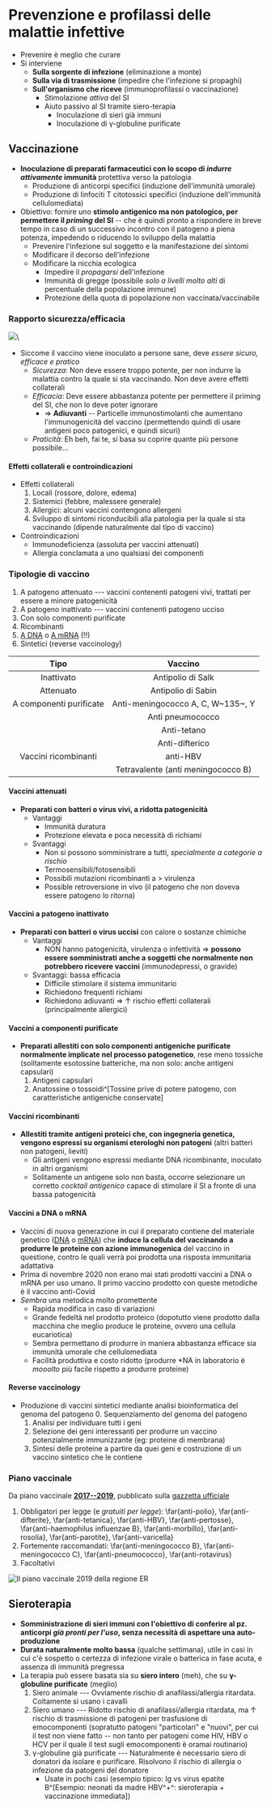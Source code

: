# Prevenzione e profilassi delle malattie infettive
- Prevenire è meglio che curare
- Si interviene
    - __Sulla sorgente di infezione__ (eliminazione a monte)
    - __Sulla via di trasmissione__ (impedire che l'infezione si propaghi)
    - __Sull'organismo che riceve__ (immunoprofilassi o vaccinazione)
        - Stimolazione _attiva_ del SI
        - Aiuto passivo al SI tramite siero-terapia
            - Inoculazione di sieri già immuni
            - Inoculazione di γ-globuline purificate

## Vaccinazione
- __Inoculazione di preparati farmaceutici con lo scopo di _indurre attivamente_ immunità__ protettiva verso la patologia
    - Produzione di anticorpi specifici (induzione dell'immunità umorale)
    - Produzione di linfociti T citotossici specifici (induzione dell'immunità cellulomediata)
- Obiettivo: fornire uno __stimolo antigenico ma non patologico, per permettere il _priming_ del SI__ -- che è quindi pronto a rispondere in breve tempo in caso di un successivo incontro con il patogeno a piena potenza, impedendo o riducendo lo sviluppo della malattia
    - Prevenire l'infezione sul soggetto e la manifestazione dei sintomi
    - Modificare il decorso dell'infezione
    - Modificare la nicchia ecologica
        - Impedire il _propagarsi_ dell'infezione
        - Immunità di gregge (possibile _solo a livelli molto alti_ di percentuale della popolazione immune)
        - Protezione della quota di popolazione non vaccinata/vaccinabile


### Rapporto sicurezza/efficacia

![](img/differenti-classi-vaccini.png)\ 

- Siccome il vaccino viene inoculato a persone sane, deve _essere sicuro, efficace e pratico_
    - _Sicurezza_: Non deve essere troppo potente, per non indurre la malattia contro la quale si sta vaccinando. Non deve avere effetti collaterali
    - _Efficacia_: Deve essere abbastanza potente per permettere il priming del SI, che non lo deve poter ignorare
        - ⇒ __Adiuvanti__ -- Particelle immunostimolanti che aumentano l'immunogenicità del vaccino (permettendo quindi di usare antigeni poco patogenici, e quindi sicuri)
    - _Praticità_: Eh beh, fai te, si basa su coprire quante più persone possibile...

#### Effetti collaterali e controindicazioni
- Effetti collaterali
    1. Locali (rossore, dolore, edema)
    2. Sistemici (febbre, malessere generale)
    3. Allergici: alcuni vaccini contengono allergeni
    4. Sviluppo di sintomi riconducibili alla patologia per la quale si sta vaccinando (dipende naturalmente dal tipo di vaccino)
- Controindicazioni
    - Immunodeficienza (assoluta per vaccini attenuati)
    - Allergia conclamata a uno qualsiasi dei componenti

### Tipologie di vaccino
1. A patogeno attenuato --- vaccini contenenti patogeni vivi, trattati per essere a minore patogenicità
2. A patogeno inattivato --- vaccini contenenti patogeno ucciso
3. Con solo componenti purificate
4. Ricombinanti
5. [A DNA](https://en.wikipedia.org/wiki/DNA_vaccine) o [A mRNA](https://it.wikipedia.org/wiki/Vaccino_a_RNA) (!!)
6. Sintetici (reverse vaccinology)

| Tipo | Vaccino |
|:---:|:---:|
|Inattivato| Antipolio di Salk |
|Attenuato | Antipolio di Sabin|
|A componenti purificate|Anti-meningococco A, C, W~135~, Y|
||Anti pneumococco|
||Anti-tetano|
||Anti-difterico|
|Vaccini ricombinanti| anti-HBV|
||Tetravalente (anti meningococco B)|


#### Vaccini attenuati
- __Preparati con batteri o virus vivi, a ridotta patogenicità__
    - Vantaggi
        - Immunità duratura
        - Protezione elevata e poca necessità di richiami
    - Svantaggi
        - Non si possono somministrare a tutti, _specialmente a categorie a rischio_
        - Termosensibili/fotosensibili
        - Possibili mutazioni ricombinanti a > virulenza
        - Possible retroversione in vivo (il patogeno che non doveva essere patogeno lo ritorna)

#### Vaccini a patogeno inattivato
- __Preparati con batteri o virus uccisi__ con calore o sostanze chimiche
    - Vantaggi
        - NON hanno patogenicità, virulenza o infettività ⇒ __possono essere somministrati anche a soggetti che normalmente non potrebbero ricevere vaccini__ (immunodepressi, o gravide)
    - Svantaggi: bassa efficacia
        - Difficile stimolare il sistema immunitario
        - Richiedono frequenti richiami
        - Richiedono adiuvanti ⇒ ↑ rischio effetti collaterali (principalmente allergici)

#### Vaccini a componenti purificate
- __Preparati allestiti con solo componenti antigeniche purificate normalmente implicate nel processo patogenetico__, rese meno tossiche (solitamente esotossine batteriche, ma non solo: anche antigeni capsulari)
    1. Antigeni capsulari
    2. Anatossine o tossoidi^[Tossine prive di potere patogeno, con caratteristiche antigeniche conservate]

#### Vaccini ricombinanti
- __Allestiti tramite antigeni proteici che, con ingegneria genetica, vengono espressi su organismi eterologhi non patogeni__ (altri batteri non patogeni, lieviti)
    - Gli antigeni vengono espressi mediante DNA ricombinante, inoculato in altri organismi
    - Solitamente un antigene solo non basta, occorre selezionare un corretto _cocktail antigenico_ capace di stimolare il SI a fronte di una bassa patogenicità

#### Vaccini a DNA o mRNA
- Vaccini di nuova generazione in cui il preparato contiene del materiale genetico ([DNA](https://en.wikipedia.org/wiki/DNA_vaccine) o [mRNA](https://it.wikipedia.org/wiki/Vaccino_a_RNA)) che __induce la cellula del vaccinando a produrre le proteine con azione immunogenica__ del vaccino in questione, contro le quali verrà poi prodotta una risposta immunitaria adattativa
- Prima di novembre 2020 non erano mai stati prodotti vaccini a DNA o mRNA per uso umano. Il primo vaccino prodotto con queste metodiche è il vaccino anti-Covid
- _Sembra_ una metodica molto promettente
	- Rapida modifica in caso di variazioni
	- Grande fedeltà nel prodotto proteico (dopotutto viene prodotto dalla macchina che meglio produce le proteine, ovvero una cellula eucariotica)
	- Sembra permettano di produrre in maniera abbastanza efficace sia immunità umorale che cellulomediata
	- Facilità produttiva e costo ridotto (produrre \*NA in laboratorio è _mooolto_ più facile rispetto a produrre proteine)

#### Reverse vaccinology
- Produzione di vaccini sintetici mediante analisi bioinformatica del genoma del patogeno
    0. Sequenziamento del genoma del patogeno
    1. Analisi per individuare tutti i geni
    2. Selezione dei geni interessanti per produrre un vaccino potenzialmente immunizzante (eg: proteine di membrana)
    3. Sintesi delle proteine a partire da quei geni e costruzione di un vaccino sintetico che le contiene

### Piano vaccinale

Da piano vaccinale [__2017--2019__](http://www.salute.gov.it/portale/vaccinazioni/dettaglioContenutiVaccinazioni.jsp?lingua=italiano&id=4829&area=vaccinazioni&menu=vuoto), pubblicato sulla [gazzetta ufficiale](https://www.trovanorme.salute.gov.it/norme/renderPdf.spring?seriegu=SG&datagu=18/02/2017&redaz=17A01195&artp=1&art=1&subart=1&subart1=10&vers=1&prog=001)

1. Obbligatori per legge (e _gratuiti per legge_): \far{anti-polio}, \far{anti-difterite}, \far{anti-tetanica}, \far{anti-HBV}, \far{anti-pertosse}, \far{anti-haemophilus influenzae B}, \far{anti-morbillo}, \far{anti-rosolia}, \far{anti-parotite}, \far{anti-varicella}
2. Fortemente raccomandati: \far{anti-meningococco B}, \far{anti-meningococco C}, \far{anti-pneumococco}, \far{anti-rotavirus}
3. Facoltativi


![Il piano vaccinale 2019 della regione ER](img/piano-vaccinale-emilia-romagna-2019.png)

## Sieroterapia
- __Somministrazione di sieri immuni con l'obiettivo di conferire al pz. anticorpi _già pronti per l'uso_, senza necessità di aspettare una auto-produzione__
- __Durata naturalmente molto bassa__ (qualche settimana), utile in casi in cui c'è sospetto o certezza di infezione virale o batterica in fase acuta, e assenza di immunità pregressa
- La terapia può essere basata sia su __siero intero__ (meh), che su __γ-globuline purificate__ (meglio)
    1. Siero animale --- Ovviamente rischio di anafilassi/allergia ritardata. Coltamente si usano i cavalli
    2. Siero umano --- Ridotto rischio di anafilassi/allergia ritardata, ma ↑ rischio di trasmissione di patogeni per trasfusione di emocomponenti (sopratutto patogeni "particolari" e "nuovi", per cui il test non viene fatto -- non tanto per patogeni come HIV, HBV o HCV per il quale il test sugli emocomponenti è oramai routinario)
    3. γ-globuline già purificate --- Naturalmente è necessario siero di donatori da isolare e purificare. Risolvono il rischio di allergia o infezione da patogeni del donatore
		- Usate in pochi casi (esempio tipico: Ig vs virus epatite B^[Esempio: neonati da madre HBV^+^: sieroterapia + vaccinazione immediata])
